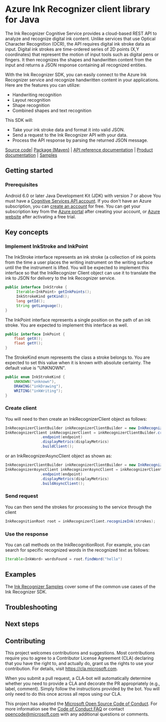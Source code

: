 # Azure Ink Recognizer client library for Java

The Ink Recognizer Cognitive Service provides a cloud-based REST API to analyze and recognize digital ink content. Unlike services that use Optical Character Recognition (OCR), the API requires digital ink stroke data as input. Digital ink strokes are time-ordered series of 2D points (X,Y coordinates) that represent the motion of input tools such as digital pens or fingers. It then recognizes the shapes and handwritten content from the input and returns a JSON response containing all recognized entities.

With the Ink Recognizer SDK, you can easily connect to the Azure Ink Recognizer service and recognize handwritten content in your applications. Here are the features you can utilize:

* Handwriting recognition
* Layout recognition
* Shape recognition
* Combined shapes and text recognition

This SDK will:

* Take your ink stroke data and format it into valid JSON.
* Send a request to the Ink Recognizer API with your data.
* Process the API response by parsing the returned JSON message.

[Source code][source_code]| [Package (Maven)][maven] | [API reference documentation][ref_inkrecognizer_sdk] | [Product documentation][inkrecognizer_docs] | [Samples][samples]

## Getting started

### Prerequisites

Android 6.0 or later
Java Development Kit (JDK) with version 7 or above
You must have a [Cognitive Services API account][cog_serv_acc]. If you don't have an Azure subscription, you can [create an account][create_acc] for free. You can get your subscription key from the [Azure portal][az_portal] after creating your account, or [Azure website][az_web] after activating a free trial.

## Key concepts

### Implement InkStroke and InkPoint

The InkStroke interface represents an ink stroke (a collection of ink points from the time a user places the writing instrument on the writing surface until the the instrument is lifted. You will be expected to implement this interface so that the InkRecognizer Client object can use it to translate the ink to JSON for delivery to the Ink Recognizer service.

```Java
public interface InkStroke {
     Iterable<InkPoint> getInkPoints();
     InkStrokeKind getKind();
     long getId();
     String getLanguage();
} 
```

The InkPoint interface represents a single position on the path of an ink stroke. You are expected to implement this interface as well.

```Java
public interface InkPoint {
    float getX();
    float getY();
}
```

The StrokeKind enum represents the class a stroke belongs to. You are expected to set this value when it is known with absolute certainty. The default value is "UNKNOWN".

```Java
public enum InkStrokeKind {
    UNKNOWN("unknown"),
    DRAWING("inkDrawing"),
    WRITING("inkWriting");
}
```

### Create client

You will need to then create an InkRecognizerClient object as follows:

```Java
InkRecognizerClientBuilder inkRecognizerClientBuilder = new InkRecognizerClientBuilder();
InkRecognizerClient inkRecognizerClient = inkRecognizerClientBuilder.credentials(credential)
                .endpoint(endpoint)
                .displayMetrics(displayMetrics)
                .buildClient();
```

or an InkRecognizerAsyncClient object as shown as:

```Java
InkRecognizerClientBuilder inkRecognizerClientBuilder = new InkRecognizerClientBuilder();
InkRecognizerAsyncClient inkRecognizerAsyncClient = inkRecognizerClientBuilder.credentials(credential)
                .endpoint(endpoint)
                .displayMetrics(displayMetrics)
                .buildAsyncClient();
```

### Send request

You can then send the strokes for processing to the service through the client

```Java
InkRecognitionRoot root = inkRecognizerClient.recognizeInk(strokes);
```

### Use the response

You can call methods on the InkRecognitionRoot. For example, you can search for specific recognized words in the recognized text as follows:

```Java
Iterable<InkWord> wordsFound = root.findWord("hello")
```

## Examples

The [Ink Recognizer Samples][samples] cover some of the common use cases of the Ink Recognizer SDK.

## Troubleshooting

## Next steps

## Contributing

This project welcomes contributions and suggestions.  Most contributions require you to agree to a
Contributor License Agreement (CLA) declaring that you have the right to, and actually do, grant us
the rights to use your contribution. For details, visit https://cla.microsoft.com.

When you submit a pull request, a CLA-bot will automatically determine whether you need to provide
a CLA and decorate the PR appropriately (e.g., label, comment). Simply follow the instructions
provided by the bot. You will only need to do this once across all repos using our CLA.

This project has adopted the [Microsoft Open Source Code of Conduct](https://opensource.microsoft.com/codeofconduct/).
For more information see the [Code of Conduct FAQ](https://opensource.microsoft.com/codeofconduct/faq/) or
contact [opencode@microsoft.com](mailto:opencode@microsoft.com) with any additional questions or comments.

<!-- LINKS -->
[az_portal]: https://docs.microsoft.com/en-us/azure/cognitive-services/cognitive-services-apis-create-account#get-the-keys-for-your-resource
[az_web]: https://azure.microsoft.com/try/cognitive-services/my-apis
[cog_serv_acc]: https://docs.microsoft.com/en-us/azure/cognitive-services/cognitive-services-apis-create-account
[create_acc]: https://azure.microsoft.com/try/cognitive-services/
[inkrecognizer_docs]: https://docs.microsoft.com/en-us/azure/cognitive-services/ink-recognizer/
[maven]: https://
[ref_inkrecognizer_sdk]: https://docs.microsoft.com/en-us/rest/api/cognitiveservices/inkrecognizer/inkrecognizer
[samples]: https://
[source_code]: https://
